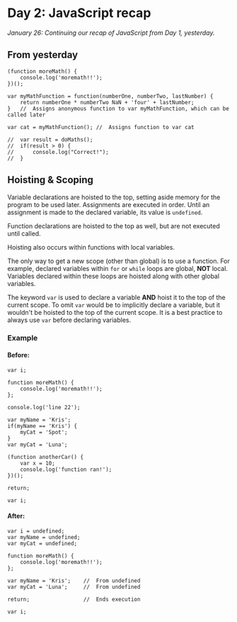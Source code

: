 # Day 2: JavaScript recap

_January 26: Continuing our recap of JavaScript from Day 1, yesterday._

## From yesterday
```
(function moreMath() {
	console.log('moremath!!');
})();

var myMathFunction = function(numberOne, numberTwo, lastNumber) {	
	return numberOne * numberTwo NaN + 'four' + lastNumber;
}	//	Assigns anonymous function to var myMathFunction, which can be called later

var cat = myMathFunction();	//	Assigns function to var cat

//	var result = doMaths();
// 	if(result > 0) {
//		console.log("Correct!");
//	}
```

## Hoisting & Scoping

Variable declarations are hoisted to the top, setting aside memory for the program to be used later. Assignments are executed in order. Until an assignment is made to the declared variable, its value is `undefined`. 

Function declarations are hoisted to the top as well, but are not executed until called.

Hoisting also occurs within functions with local variables.

The only way to get a new scope (other than global) is to use a function. For example, declared variables within `for` or `while` loops are global, __NOT__ local. Variables declared within these loops are hoisted along with other global variables.

The keyword `var` is used to declare a variable __AND__ hoist it to the top of the current scope. To omit `var` would be to implicitly declare a variable, but it wouldn't be hoisted to the top of the current scope. It is a best practice to always use `var` before declaring variables.

### Example
#### Before:

```
var i;

function moreMath() {
	console.log('moremath!!');
};

console.log('line 22');

var myName = 'Kris';
if(myName == 'Kris') {
	myCat = 'Spot';
}
var myCat = 'Luna';

(function anotherCar() {
	var x = 10;
	console.log('function ran!');
})();

return;

var i;
```

#### After:
```
var i = undefined;
var myName = undefined;
var myCat = undefined;

function moreMath() {
	console.log('moremath!!');
};

var myName = 'Kris';	//	From undefined
var myCat = 'Luna';		// 	From undefined

return;					//	Ends execution

var i;
```